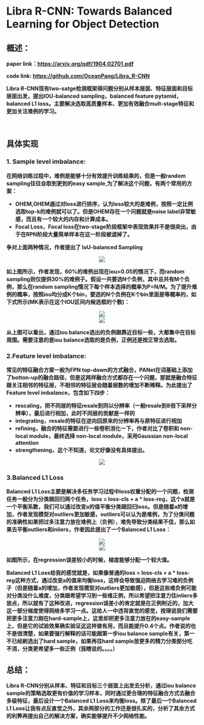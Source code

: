 # **Libra R-CNN: Towards Balanced Learning for Object Detection**

## 概述：

**paper link：https://arxiv.org/pdf/1904.02701.pdf**

**code link:	https://github.com/OceanPang/Libra_R-CNN**

**Libra R-CNN现有two-satge检测框架得问题分别从样本层面、特征层面和目标层面出发，提出IOU-balanced sampling，balanced feature pytamid，balanced L1 loss。主要解决选取高质量样本、更加有效融合mult-stage特征和更加关注难例的学习。**


​                                                                                                                           

## 具体实现

### 1. Sample level imbalance:

**在网络训练过程中，难例是能够十分有效提升训练结果的，但是一般random sampling往往会取到更到的easy sample,为了解决这个问题，有两个常用的方案：**

- **OHEM,OHEM通过对loss进行排序，认为loss较大的是难例，按照一定比例选取top-k的难例就可以了。但是OHEM存在一个问题就是noise label非常敏感，而且有一个较大的内存和计算成本。**
- **Focal Loss，Focal loss在two-stage阶段框架中表现效果并不是很突出，由于在RPN阶段大量简单样本在这一阶段被滤掉了。**



**争对上面两种情况，作者提出了 IoU-balanced Sampling**

<div align=center>
<img src="https://note.youdao.com/yws/api/personal/file/WEB156b22b7cb6f0dbe0da21893ba5e70a0?method=download&shareKey=c83a19a2cf8e29dadf6e2d0e6873c6ad"/>
</div>


**如上图所示，作者发现，60%的难例出现在iou>0.05的情况下，而random sampling则仅提供30%的难例子。假设一共要选N个负例，其中总共有M个负例，那么在random sampling情况下每个样本选择的概率为P=N/M。为了提升难例的概率，按照iou均分成K个bin，要选的N个负例在K个bin里面是等概率的，如下式所示(MK表示在这个IOU区间内候选框的个数)：**

<div align=center>
<img src="https://note.youdao.com/yws/api/personal/file/WEB790070c45c9f09383e71eb255b14a582?method=download&shareKey=f5b1f6b0f8ef458301d7165d3f0fb332"/>
</div>



<div align=center>
<img src="https://note.youdao.com/yws/api/personal/file/WEB064552f43904d2088a110cf56ba2cad3?method=download&shareKey=6b7ffa744532981e0e446de136f5f6af"/>
</div>

**从上图可以看出，通过iou balance选出的负例跟靠近目标一些，大都集中在目标周围。需要注意的是iou balance选取的是负例，正例还是按正常去选取。**



### 2.**Feature level imbalance**:

**常见的特征融合方案一般为FPN top-down的方式融合，PANet在词基础上添加了botton-up的融合路径，但是这两样融合方式都存在一个问题，那就是融合特征跟关注相邻的特征层，不相邻的特征层会随着层数的增加不断稀释。为此提出了Feature level imbalance，包含如下四步：**

- **rescaling，把不同层的特征resale到同以分辨率（一般resale到8倍下采样分辨率），最后进行相加，此时不同层的贡献是一样的**
- **integrating，resale的特征在逆向回原来的分辨率再与原特征进行相加**
- **refining，融合的特征需要进行一些卷积消化一下，作者对比了卷积和 non-local module，最终选择 non-local module，采用Gaussian non-local attention**
- **strengthening，这个不知道，论文好像没有具体提出。**

<div align=center>
<img src="https://note.youdao.com/yws/api/personal/file/WEBd5b5a8204b356916e4b6237d113a2490?method=download&shareKey=6085013b3356ff255e2c08ba32c80d3d"/>
</div>

### 3.Balanced L1 Loss

**Balanced L1 Loss主要是解决多任务学习过程中loss权重分配的一个问题，检测任务一般分为分类跟回归两个任务，loss = loss-cls + a * loss-reg，这个a就是一个平衡系数，我们可以通过改变a的值平衡分类跟回归loss。但是随着a的增加，作者发现模型对outliers更加敏感，outliers可以认为是难例，为了分类问题的准确性如果把过多注意力放在难例上（负例），难免导致分类结果不佳，那么如果去平衡outliers和inliers，作者因此提出了一个Balanced L1 Loss：**

<div align=center>
<img src="https://note.youdao.com/yws/api/personal/file/WEBabb3511b71a58c8640ce862862d6fff4?method=download&shareKey=01981b358ef72703f3c9e54c37c5acb0"/>
</div>

<div align=center>
<img src="https://note.youdao.com/yws/api/personal/file/WEB590a401c89fa0b3946b0ae835b2ad776?method=download&shareKey=f3b135a66e05ef5cfe3660340d507ec0"/>
</div>

**如图所示，在regression误差较小的时候，梯度能够分配一个较大值。**

**Balanced L1 Loss给我的感觉就是，如果像普通的loss = loss-cls + a * loss-reg这种方式，通过改变a的值来均衡loss，这样会导致强迫网络去学习难的负例子（但是随着a的增加，作者发现模型对outliers更加敏感），但是这些难负例可能对分类没什么难度，分类跟希望学习到一些难正例，所以希望把注意力往inliers多放点，所以就有了这种改进，regression误差小的肯定就是在正例附近的，加大这一部分梯度使得网络多学习一点。这给人一中违背直觉的感觉，按理说我们需要把更多注意力刚在hard-sample上，这里却把更多注意力放在的easy-sample上，但是它的试验效果确实验证这这样做有用，而且能提升0.4个点。作者说的也不是很清楚，如果要强行解释的话可能跟第一步iou balance sample有关，第一不已经刷选出了hard sample，如果再往hard sample放更多的精力分类部分吃不消，分类更希望多一些正例（我瞎说的。。。。）**



## 总结：

**Libra R-CNN分别从样本、特征和目标三个层面上出发去分析，通过iou balance sample的策略选取更有价值的学习样本，同时通过更合理的特征融合方式去融合多级特征，最后设计一个Balanced L1 Loss来均衡loss。除了最后一个Balanced L1 Loss让我有点反直觉之外，其余两部分的工作还是很扎实的，分析了其余方式的利弊再提出自己的解决方案，确实能够提升不少网络性能。**
